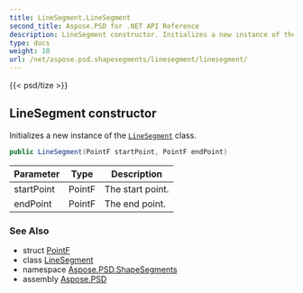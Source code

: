```yaml
---
title: LineSegment.LineSegment
second_title: Aspose.PSD for .NET API Reference
description: LineSegment constructor. Initializes a new instance of the LineSegment class
type: docs
weight: 10
url: /net/aspose.psd.shapesegments/linesegment/linesegment/
---
```

{{< psd/tize >}}
## LineSegment constructor

Initializes a new instance of the [`LineSegment`](../) class.

```csharp
public LineSegment(PointF startPoint, PointF endPoint)
```

| Parameter | Type | Description |
| --- | --- | --- |
| startPoint | PointF | The start point. |
| endPoint | PointF | The end point. |

### See Also

* struct [PointF](../../../aspose.psd/pointf/)
* class [LineSegment](../)
* namespace [Aspose.PSD.ShapeSegments](../../../aspose.psd.shapesegments/)
* assembly [Aspose.PSD](../../../)


